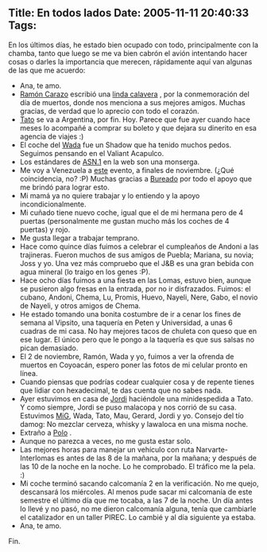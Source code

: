 Title: En todos lados
Date: 2005-11-11 20:40:33
Tags: 
---
<p>En los últimos días, he estado bien ocupado con todo, principalmente con la chamba, tanto que luego se me va bien cabrón el avión intentando hacer cosas o darles la importancia que merecen, rápidamente aquí van algunas de las que me acuerdo: </p>
<ul>
<li>Ana, te amo.</li>   <li>
<a href="http://www.ramoncarazo.net" target="_blank">Ramón Carazo</a>  escribió una <a href="http://www.ramoncarazo.net/index.php?gadget=Blog&amp;action=SingleView&amp;id=22" target="_blank">linda calavera</a> , por la conmemoración del día de muertos, donde nos menciona a sus mejores amigos. Muchas gracias, de verdad que lo aprecio con todo el corazón.</li>   <li>
<a href="http://blog.tacvbo.net" target="_blank">Tato</a>  se va a Argentina, por fin. Hoy. Parece que fue ayer cuando hace meses lo acompañé a comprar su boleto y que dejara su dinerito en esa agencia de viajes :)</li>   <li>El coche del <a href="http://www.wada.com.mx" target="_blank">Wada</a>  fue un Shadow que ha tenido muchos pedos. Seguimos pensando en el Valiant Acapulco.</li>   <li>Los estándares de <a href="http://en.wikipedia.org/wiki/ASN.1" target="_blank">ASN.1</a>  en la web son una monserga.</li>   <li>Me voy a Venezuela a <a href="http://conexionsocial.org.ve/foromundial/" target="_blank">este</a>  evento, a finales de noviembre. (¿Qué coincidencia, no? :P) Muchas gracias a <a href="http://www.qtpd.com/jose/" target="_blank">Bureado</a>  por todo el apoyo que me brindó para lograr esto.<br/>
</li>   <li>Mi mamá ya no quiere trabajar y lo entiendo y la apoyo incondicionalmente.<br/>
</li>   <li>Mi cuñado tiene nuevo coche, igual que el de mi hermana pero de 4 puertas (personalmente me gustan mucho más los coches de 4 puertas) y rojo.</li>   <li>Me gusta llegar a trabajar temprano.</li>   <li>Hace como quince días fuimos a celebrar el cumpleaños de Andoni a las trajineras. Fueron muchos de sus amigos de Puebla; Mariana, su novia; Joss y yo. Una vez más compruebo que el J&amp;B es una gran bebida con agua mineral (lo traigo en los genes :P).</li>   <li>Hace ocho días fuimos a una fiesta en las Lomas, estuvo bien, aunque se pusieron algo fresas en la entrada, por no ir disfrazados. Fuimos: el cubano, Andoni, Chema, Lu, Promis, Huevo, Nayeli, Nere, Gabo, el novio de Nayeli, y otros amigos de Chema.</li>   <li>He estado tomando una bonita costumbre de ir a cenar los fines de semana al Vipsito, una taquería en Peten y Universidad, a unas 6 cuadras de mi casa. No hay mejores tacos de chuleta con queso que en ese lugar. El único pero que le pongo a la taquería es que sus salsas no pican demasiado.</li>   <li>El 2 de noviembre, Ramón, Wada y yo, fuimos a ver la ofrenda de muertos en Coyoacán, espero poner las fotos de mi celular pronto en línea.</li>   <li>Cuando piensas que podrías codear cualquier cosa y de repente tienes que lidiar con hexadecimal, te das cuenta que no sabes nada.</li>   <li>Ayer estuvimos en casa de <a href="http://www.jordi.net" target="_blank">Jordi</a>  haciéndole una minidespedida a Tato. Y como siempre, Jordi se puso malacopa y nos corrió de su casa. Estuvimos <a href="http://www.mig-29.net" target="_blank">MiG</a>, Wada, Tato, Mau, Gerard, Jordi y yo. Consejo del tío damog: No mezclar cerveza, whisky y lawaloca en una misma noche.</li>   <li>Extraño a <a href="http://www.pitakill.net" target="_blank">Polo</a> .</li>   <li>Aunque no parezca a veces, no me gusta estar solo.</li>   <li>Las mejores horas para manejar un vehículo con ruta Narvarte-Interlomas es antes de las 8 de la mañana, por la mañana; y después de las 10 de la noche en la noche. Lo he comprobado. El tráfico me la pela. :)</li>   <li>Mi coche terminó sacando calcomanía 2&#160;en la verificación. No me quejo, descansará los miércoles. Al menos pude sacar mi calcomanía de este semestre el último día que me tocaba, a las 7 de la noche. Un día antes lo llevé y no pasó, no me dieron calcomanía alguna, tenía que cambiarle el catalizador en un taller PIREC. Lo cambié y al día siguiente ya estaba.</li>   <li>Ana, te amo.</li> </ul>Fin. <br/><br/>
